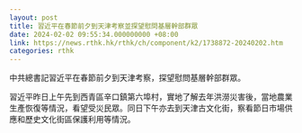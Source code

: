 ```yaml
---
layout: post
title: 習近平在春節前夕到天津考察並探望慰問基層幹部群眾
date: 2024-02-02 09:55:34.000000000 +08:00
link: https://news.rthk.hk/rthk/ch/component/k2/1738872-20240202.htm
categories: rthk
---
```


中共總書記習近平在春節前夕到天津考察，探望慰問基層幹部群眾。

習近平昨日上午先到西青區辛口鎮第六埠村，實地了解去年洪澇災害後，當地農業生產恢復等情況，看望受災民眾。同日下午亦去到天津古文化街，察看節日市場供應和歷史文化街區保護利用等情況。
